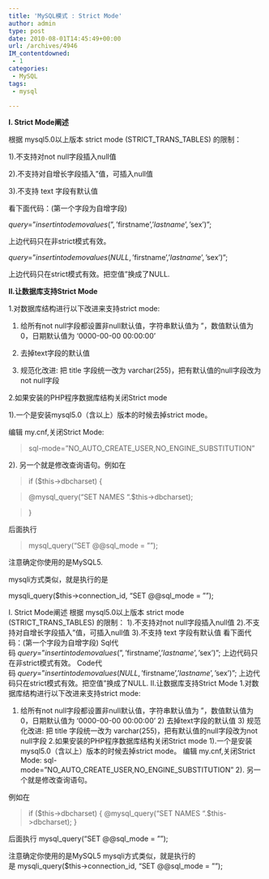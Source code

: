 ```yaml
---
title: 'MySQL模式 : Strict Mode'
author: admin
type: post
date: 2010-08-01T14:45:49+00:00
url: /archives/4946
IM_contentdowned:
 - 1
categories:
 - MySQL
tags:
 - mysql

---
```


**I. Strict Mode阐述**

根据 mysql5.0以上版本 strict mode (STRICT_TRANS_TABLES) 的限制：

1).不支持对not null字段插入null值

2).不支持对自增长字段插入”值，可插入null值

3).不支持 text 字段有默认值

看下面代码：(第一个字段为自增字段)

$query=”insert into demo values(”,’$firstname’,’$lastname’,’$sex’)”;

上边代码只在非strict模式有效。

$query=”insert into demo values(NULL,’$firstname’,’$lastname’,’$sex’)”;

上边代码只在strict模式有效。把空值”换成了NULL.

**II.让数据库支持Strict Mode**

1.对数据库结构进行以下改进来支持strict mode:

1) 给所有not null字段都设置非null默认值，字符串默认值为 ”，数值默认值为 0，日期默认值为 ‘0000-00-00 00:00:00’

2) 去掉text字段的默认值

3) 规范化改进: 把 title 字段统一改为 varchar(255)，把有默认值的null字段改为not null字段

2.如果安装的PHP程序数据库结构关闭Strict mode

1).一个是安装mysql5.0（含以上）版本的时候去掉strict mode。

编辑 my.cnf,关闭Strict Mode:

>

> sql-mode=”NO_AUTO_CREATE_USER,NO_ENGINE_SUBSTITUTION”
>

2). 另一个就是修改查询语句。例如在

>

> if ($this->dbcharset) {
>

>
>

> @mysql_query(“SET NAMES “.$this->dbcharset);
>

>
>

> }
>

后面执行

>

> mysql_query(“SET @@sql_mode = ””);
>

注意确定你使用的是MySQL5.

mysqli方式类似，就是执行的是

mysqli_query($this->connection_id, “SET @@sql_mode = ””);

I. Strict Mode阐述 根据 mysql5.0以上版本 strict mode (STRICT\_TRANS\_TABLES) 的限制：
1).不支持对not null字段插入null值 2).不支持对自增长字段插入”值，可插入null值 3).不支持 text 字段有默认值
看下面代码：(第一个字段为自增字段) Sql代码 $query=”insert into demo values(”,’$firstname’,’$lastname’,’$sex’)”;
上边代码只在非strict模式有效。
Code代码 $query=”insert into demo values(NULL,’$firstname’,’$lastname’,’$sex’)”;
上边代码只在strict模式有效。把空值”换成了NULL.
II.让数据库支持Strict Mode
1.对数据库结构进行以下改进来支持strict mode:

1) 给所有not null字段都设置非null默认值，字符串默认值为 ”，数值默认值为 0，日期默认值为 ‘0000-00-00 00:00:00’ 2) 去掉text字段的默认值 3) 规范化改进: 把 title 字段统一改为 varchar(255)，把有默认值的null字段改为not null字段
2.如果安装的PHP程序数据库结构关闭Strict mode 1).一个是安装mysql5.0（含以上）版本的时候去掉strict mode。 编辑 my.cnf,关闭Strict Mode: sql-mode=”NO\_AUTO\_CREATE\_USER,NO\_ENGINE_SUBSTITUTION”
2). 另一个就是修改查询语句。

例如在

> if ($this->dbcharset) {
> @mysql_query(“SET NAMES “.$this->dbcharset);
> }

后面执行 mysql\_query(“SET @@sql\_mode = ””);

注意确定你使用的是MySQL5
mysqli方式类似，就是执行的是 mysqli\_query($this->connection\_id, “SET @@sql_mode = ””);